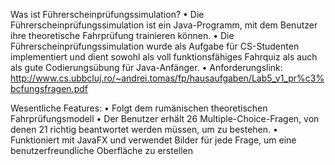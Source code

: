 Was ist  Führerscheinprüfungssimulation?
  •	Die Führerscheinprüfungssimulation ist ein Java-Programm, mit dem Benutzer ihre theoretische Fahrprüfung trainieren können.
  •	Die Führerscheinprüfungssimulation wurde als Aufgabe für CS-Studenten implementiert und dient sowohl als voll funktionsfähiges Fahrquiz als auch als gute Codierungsübung für Java-Anfänger.
  •	Anforderungslink: http://www.cs.ubbcluj.ro/~andrei.tomas/fp/hausaufgaben/Lab5_v1_pr%c3%bcfungsfragen.pdf 

Wesentliche Features:
  •	Folgt dem rumänischen theoretischen Fahrprüfungsmodell
  •	Der Benutzer erhält 26 Multiple-Choice-Fragen, von denen 21 richtig beantwortet werden müssen, um zu bestehen.
  •	Funktioniert mit JavaFX und verwendet Bilder für jede Frage, um eine benutzerfreundliche Oberfläche zu erstellen
